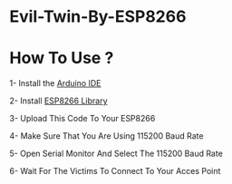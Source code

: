 # Evil-Twin-By-ESP8266

# How To Use ?


1- Install the [Arduino IDE](https://www.arduino.cc/en/software)


2- Install [ESP8266 Library](https://github.com/esp8266/Arduino)


3- Upload This Code To Your ESP8266


4- Make Sure That You Are Using 115200 Baud Rate


5- Open Serial Monitor And Select The 115200 Baud Rate


6- Wait For The Victims To Connect To Your Acces Point
